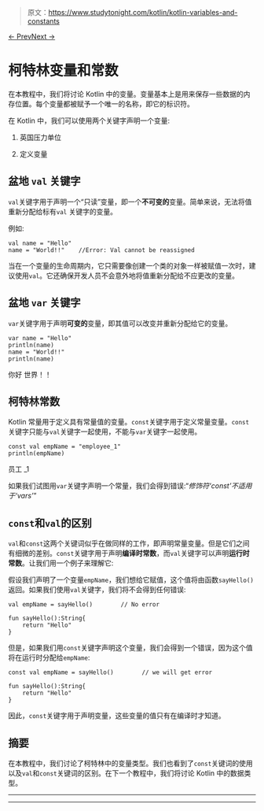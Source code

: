 > 原文：<https://www.studytonight.com/kotlin/kotlin-variables-and-constants>

[← Prev](/kotlin/kotlin-keywords-and-identifiers "Keywords and Identifiers")[Next →](/kotlin/kotlin-data-types "Kotlin Data Types")

# 柯特林变量和常数

在本教程中，我们将讨论 Kotlin 中的变量。变量基本上是用来保存一些数据的内存位置。每个变量都被赋予一个唯一的名称，即它的标识符。

在 Kotlin 中，我们可以使用两个关键字声明一个变量:

1.  英国压力单位

2.  定义变量

## 盆地 `val` 关键字

`val`关键字用于声明一个“只读”变量，即一个**不可变的**变量。简单来说，无法将值重新分配给标有`val` 关键字的变量。

例如:

```
val name = "Hello"
name = "World!!"    //Error: Val cannot be reassigned
```

当在一个变量的生命周期内，它只需要像创建一个类的对象一样被赋值一次时，建议使用`val`。它还确保开发人员不会意外地将值重新分配给不应更改的变量。

## 盆地 `var` 关键字

`var`关键字用于声明**可变的**变量，即其值可以改变并重新分配给它的变量。

```
var name = "Hello"
println(name)     
name = "World!!"
println(name)
```

你好
世界！！

## 柯特林常数

Kotlin 常量用于定义具有常量值的变量。`const`关键字用于定义常量变量。`const` 关键字只能与`val`关键字一起使用，不能与`var`关键字一起使用。

```
const val empName = "employee_1"
println(empName) 
```

员工 _1

如果我们试图用`var`关键字声明一个常量，我们会得到错误:“*修饰符‘const’不适用于‘vars’*”

## `const`和`val`的区别

`val`和`const`这两个关键词似乎在做同样的工作，即声明常量变量。但是它们之间有细微的差别。`const`关键字用于声明**编译时常数**，而`val`关键字可以声明**运行时常数**。让我们用一个例子来理解它:

假设我们声明了一个变量`empName`，我们想给它赋值，这个值将由函数`sayHello()`返回。如果我们使用`val`关键字，我们将不会得到任何错误:

```
val empName = sayHello()        // No error

fun sayHello():String{
    return "Hello"
} 
```

但是，如果我们用`const`关键字声明这个变量，我们会得到一个错误，因为这个值将在运行时分配给`empName`:

```
const val empName = sayHello()        // we will get error

fun sayHello():String{
    return "Hello"
} 
```

因此，`const`关键字用于声明变量，这些变量的值只有在编译时才知道。

## 摘要

在本教程中，我们讨论了柯特林中的变量类型。我们也看到了`const`关键词的使用以及`val`和`const`关键词的区别。在下一个教程中，我们将讨论 Kotlin 中的数据类型。

* * *

* * *
